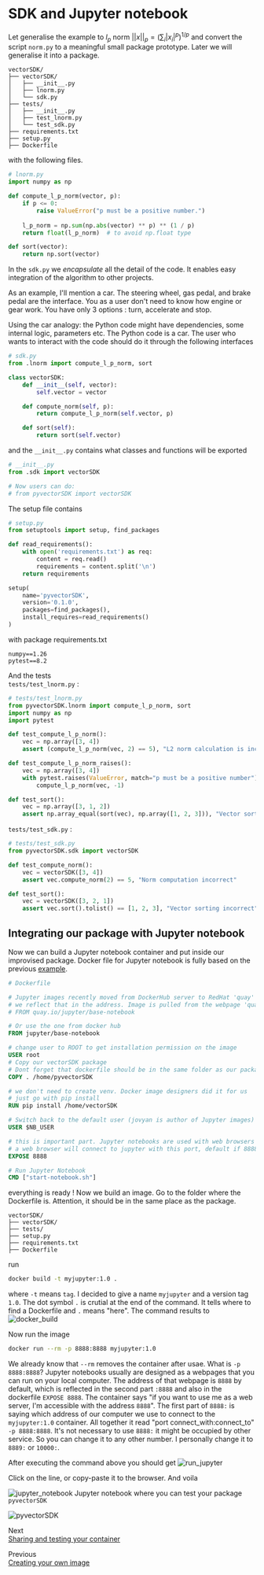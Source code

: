 # SDK and Jupyter notebook

Let generalise the example to $l_p$ norm $||x||_p = (\sum_i |x_i|^p)^{1/p}$ and convert the script `norm.py` to a meaningful small package prototype. Later we will generalise it into a package.

```
vectorSDK/
├── vectorSDK/
│   ├── __init__.py
│   ├── lnorm.py
│   └── sdk.py
├── tests/
│   ├── __init__.py
│   ├── test_lnorm.py
│   └── test_sdk.py
├── requirements.txt
├── setup.py
├── Dockerfile
```
with the following files.
```python
# lnorm.py
import numpy as np

def compute_l_p_norm(vector, p):
    if p <= 0:
        raise ValueError("p must be a positive number.")
    
    l_p_norm = np.sum(np.abs(vector) ** p) ** (1 / p)
    return float(l_p_norm)  # to avoid np.float type

def sort(vector):
    return np.sort(vector)
```

In the `sdk.py` we *encapsulate* all the detail of the code. It enables easy integration of the algorithm to other projects.

As an example, I'll mention a car. The steering wheel, gas pedal, and brake pedal are the interface. You as a user don't need to know how engine or gear work. You have only 3 options : turn, accelerate and stop.

Using the car analogy: the Python code might have dependencies, some internal logic, parameters etc. The Python code is a car. The user who wants to interact with the code should do it through the following interfaces

```python
# sdk.py
from .lnorm import compute_l_p_norm, sort

class vectorSDK:
    def __init__(self, vector):
        self.vector = vector

    def compute_norm(self, p):
        return compute_l_p_norm(self.vector, p)

    def sort(self):
        return sort(self.vector)
```

and the `__init__.py` contains what classes and functions will be exported
```python
# __init__.py
from .sdk import vectorSDK

# Now users can do:
# from pyvectorSDK import vectorSDK
```

The setup file contains
```python
# setup.py
from setuptools import setup, find_packages

def read_requirements():
    with open('requirements.txt') as req:
        content = req.read()
        requirements = content.split('\n')
    return requirements

setup(
    name='pyvectorSDK',
    version='0.1.0',
    packages=find_packages(),
    install_requires=read_requirements()
)
```
with package requirements.txt
```
numpy==1.26
pytest==8.2
```
And the tests\
`tests/test_lnorm.py` :
```python
# tests/test_lnorm.py
from pyvectorSDK.lnorm import compute_l_p_norm, sort
import numpy as np
import pytest

def test_compute_l_p_norm():
    vec = np.array([3, 4])
    assert (compute_l_p_norm(vec, 2) == 5), "L2 norm calculation is incorrect"

def test_compute_l_p_norm_raises():
    vec = np.array([3, 4])
    with pytest.raises(ValueError, match="p must be a positive number"):
        compute_l_p_norm(vec, -1)

def test_sort():
    vec = np.array([3, 1, 2])
    assert np.array_equal(sort(vec), np.array([1, 2, 3])), "Vector sorting failed"
```
`tests/test_sdk.py` :
```python
# tests/test_sdk.py
from pyvectorSDK.sdk import vectorSDK

def test_compute_norm():
    vec = vectorSDK([3, 4])
    assert vec.compute_norm(2) == 5, "Norm computation incorrect"

def test_sort():
    vec = vectorSDK([3, 2, 1])
    assert vec.sort().tolist() == [1, 2, 3], "Vector sorting incorrect"
```

## Integrating our package with Jupyter notebook
Now we can build a Jupyter notebook container and put inside our improvised package.
Docker file for Jupyter notebook is fully based on the previous [example](./Docker4.md).

```Dockerfile
# Dockerfile

# Jupyter images recently moved from DockerHub server to RedHat 'quay'
# we reflect that in the address. Image is pulled from the webpage 'quay.io'
# FROM quay.io/jupyter/base-notebook 

# Or use the one from docker hub
FROM jupyter/base-notebook

# change user to ROOT to get installation permission on the image
USER root
# Copy our vectorSDK package
# Dont forget that dockerfile should be in the same folder as our package
COPY . /home/pyvectorSDK

# we don't need to create venv. Docker image designers did it for us
# just go with pip install 
RUN pip install /home/vectorSDK

# Switch back to the default user (jovyan is author of Jupyter images)
USER $NB_USER

# this is important part. Jupyter notebooks are used with web browsers
# a web browser will connect to jupyter with this port, default if 8888
EXPOSE 8888

# Run Jupyter Notebook
CMD ["start-notebook.sh"]
```

everything is ready ! Now we build an image. Go to the folder where the Dockerfile is. Attention, it should be in the same place as the package.
```
vectorSDK/
├── vectorSDK/
├── tests/
├── setup.py
├── requirements.txt
├── Dockerfile
```
run 
```bash
docker build -t myjupyter:1.0 . 
```
where `-t` means `tag`. I decided to give a name `myjupyter` and a version tag `1.0`. The dot symbol `.` is crutial at the end of the command. It tells where to find a Dockerfile and `.` means "here". The command results to
![docker_build](./docker_build.png)

Now run the image
```bash
docker run --rm -p 8888:8888 myjupyter:1.0
```
We already know that `--rm` removes the container after usae. What is `-p 8888:8888`? Jupyter notebooks usually are designed as a webpages that you can run on your local computer. The address of that webpage is `8888` by default, which is reflected in the second part `:8888` and also in the dockerfile `EXPOSE 8888`. The container says "if you want to use me as a web server, I'm accessible with the address `8888`". The first part of `8888:` is saying which address of our computer we use to connect to the `myjupyter:1.0` container. All together it read "port connect_with:connect_to" `-p 8888:8888`. It's not necessary to use `8888:` it might be occupied by other service. So you can change it to any other number. I personally change it to `8889:` or `10000:`.

After executing the command above you should get
![run_jupyter](./connecting.jpg)

Click on the line, or copy-paste it to the browser. And voila

![jupyter_notebook](./jupyter_notebook.png)
Jupyter notebook where you can test your package `pyvectorSDK`

![pyvectorSDK](./vectorSDK.png)


Next\
[Sharing and testing your container](./Docker6.md)

Previous\
[Creating your own image](./Docker4.md)
